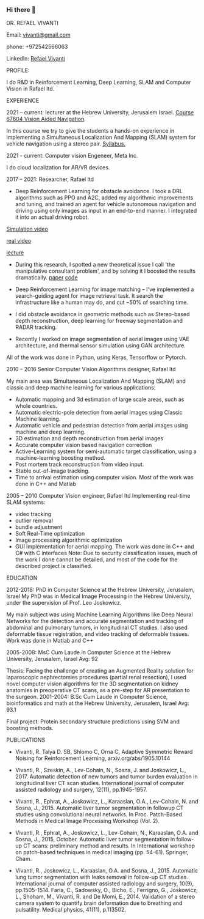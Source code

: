 ### Hi there 👋

<!--
**refaev/refaev** is a ✨ _special_ ✨ repository because its `README.md` (this file) appears on your GitHub profile.

Here are some ideas to get you started:

- 🔭 I’m currently working on ...
- 🌱 I’m currently learning ...
- 👯 I’m looking to collaborate on ...
- 🤔 I’m looking for help with ...
- 💬 Ask me about ...
- 📫 How to reach me: ...
- 😄 Pronouns: ...
- ⚡ Fun fact: ...
-->

DR. REFAEL VIVANTI

Email: vivanti@gmail.com

phone: +972542566063

LinkedIn: [Refael Vivanti](https://www.linkedin.com/in/dr-refael-vivanti-57336637/)


PROFILE:

I do R&D in Reinforcement Learning, Deep Learning, SLAM and Computer Vision in Rafael ltd.

EXPERIENCE

2021 – current: lecturer at the Hebrew University, Jerusalem Israel. [Course 67604 Vision Aided
Navigation](https://shnaton.huji.ac.il/index.php/NewSyl/67604/2/2022/). 

In this course we try to give the students a hands-on experience in implementing a Simultaneous
Localization And Mapping (SLAM) system for vehicle navigation using a stereo pair. [Syllabus.](https://shnaton.huji.ac.il/index.php/NewSyl/67604/2/2022/)

2021 - current: Computer vision Engeneer, Meta Inc.

I do cloud localization for AR/VR devices. 

2017 – 2021: Researcher, Rafael ltd

- Deep Reinforcement Learning for obstacle avoidance. I took a DRL algorithms such as PPO and A2C,
added my algorithmic improvements and tuning, and trained an agent for vehicle autonomous
navigation and driving using only images as input in an end-to-end manner. I integrated it into an actual
driving robot.

 [Simulation video](https://www.youtube.com/watch?v=Sl35GsKvkWI)
 
 [real video](https://youtu.be/6zLpJ7R1EcA)
 
 [lecture](https://www.youtube.com/watch?v=TLnQiTklmlk)
 
 
- During this research, I spotted a new theoretical issue I call 'the manipulative consultant problem', and
by solving it I boosted the results dramatically. [paper](https://arxiv.org/abs/1905.10144) [code](https://github.com/ManipulativeConsultant/two-armed-bandit)

- Deep Reinforcement Learning for image matching – I've implemented a search-guiding agent for image
retrieval task. It search the infrastructure like a human may do, and cut ~50% of searching time.

- I did obstacle avoidance in geometric methods such as Stereo-based depth reconstruction, deep learning
for freeway segmentation and RADAR tracking.

- Recently I worked on image segmentation of aerial images using VAE architecture, and thermal
sensor simulation using GAN architecture.

All of the work was done in Python, using Keras, Tensorflow or Pytorch.

2010 – 2016 Senior Computer Vision Algorithms designer, Rafael ltd

My main area was Simultaneous Localization And Mapping (SLAM) and classic and deep machine learning for
various applications:

- Automatic mapping and 3d estimation of large scale areas, such as whole countries.
- Automatic electric-pole detection from aerial images using Classic Machine learning.
- Automatic vehicle and pedestrian detection from aerial images using machine and deep learning.
- 3D estimation and depth reconstruction from aerial images
- Accurate computer vision based navigation correction
- Active-Learning system for semi-automatic target classification, using a machine-learning boosting
method.
- Post mortem track reconstruction from video input.
- Stable out-of-image tracking. 
- Time to arrival estimation using computer vision.
Most of the work was done in C++ and Matlab

2005 – 2010 Computer Vision engineer, Rafael ltd Implementing real-time SLAM systems:
- video tracking
- outlier removal
- bundle adjustment
- Soft Real-Time optimization
- Image processing algorithmic optimization
- GUI implementation for aerial mapping.
The work was done in C++ and C# with C interfaces
Note: Due to security classification issues, much of the work I done cannot be detailed, and most of the code
for the described project is classified.

EDUCATION

2012-2018: PhD in Computer Science at the Hebrew University, Jerusalem, Israel
My PhD was in Medical Image Processing in the Hebrew University, under the supervision of Prof. Leo Joskowicz.

My main subject was using Machine Learning Algorithms like Deep Neural Networks for the detection and
accurate segmentation and tracking of abdominal and pulmonary tumors, in longitudinal CT studies.
I also used deformable tissue registration, and video tracking of deformable tissues. Work was done in Matlab
and C++

2005-2008: MsC Cum Laude in Computer Science at the Hebrew University, Jerusalem, Israel
Avg: 92

Thesis: Facing the challenge of creating an Augmented Reality solution for laparoscopic nephrectomies
procedures (partial renal resection), I used novel computer vision algorithms for the 3D segmentation on kidney
anatomies in preoperative CT scans, as a pre-step for AR presentation to the surgeon.
2001-2004: B.Sc Cum Laude in Computer Science, bioinformatics and math at the Hebrew University, Jerusalem,
Israel Avg: 93.1

Final project: Protein secondary structure predictions using SVM and boosting methods.

PUBLICATIONS

- Vivanti, R. Talya D. SB, Shlomo C, Orna C, Adaptive Symmetric Reward Noising for Reinforcement Learning, arxiv.org/abs/1905.10144

- Vivanti, R., Szeskin, A., Lev-Cohain, N., Sosna, J. and Joskowicz, L., 2017. Automatic detection of new tumors and tumor burden
evaluation in longitudinal liver CT scan studies. International journal of computer assisted radiology and surgery, 12(11), pp.1945-1957.

- Vivanti, R., Ephrat, A., Joskowicz, L., Karaaslan, O.A., Lev-Cohain, N. and Sosna, J., 2015. Automatic liver tumor segmentation in followup CT studies using convolutional neural networks. In Proc. Patch-Based Methods in Medical Image Processing Workshop (Vol. 2).

- Vivanti, R., Ephrat, A., Joskowicz, L., Lev-Cohain, N., Karaaslan, O.A. and Sosna, J., 2015, October. Automatic liver tumor segmentation
in follow-up CT scans: preliminary method and results. In International workshop on patch-based techniques in medical imaging (pp.
54-61). Springer, Cham.

- Vivanti, R., Joskowicz, L., Karaaslan, O.A. and Sosna, J., 2015. Automatic lung tumor segmentation with leaks removal in follow-up CT
studies. International journal of computer assisted radiology and surgery, 10(9), pp.1505-1514.
Faria, C., Sadowsky, O., Bicho, E., Ferrigno, G., Joskowicz, L., Shoham, M., Vivanti, R. and De Momi, E., 2014. Validation of a stereo
camera system to quantify brain deformation due to breathing and pulsatility. Medical physics, 41(11), p.113502. 
